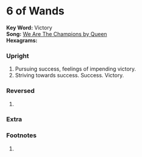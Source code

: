 # 6 of Wands

**Key Word:** Victory  
**Song:** [We Are The Champions by Queen](https://www.youtube.com/watch?v=04854XqcfCY)  
**Hexagrams:** 



### Upright

1) Pursuing success, feelings of impending victory.
2) Striving towards success. Success. Victory.



### Reversed

1) 



### Extra





### Footnotes

1. 


